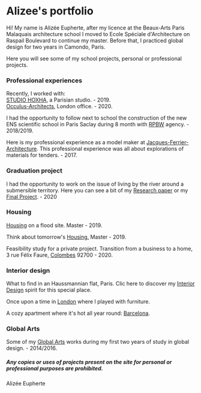 # Alizee's portfolio



Hi! My name is Alizée Eupherte, after my licence at the Beaux-Arts Paris Malaquais architecture school I moved to Ecole Spéciale d'Architecture on Raspail Boulevard to continue my master.
Before that, I practiced global design for two years in Camondo, Paris. 

Here you will see some of my school projects, personal or professional projects.
                                                                                                                                                                                                                                                             
                                                                                                                                                                                                                                                                    

### Professional experiences


Recently, I worked with:                                                                                        
[STUDIO HOXHA](https://alizeeeupherte.github.io/STUDIO-HOXHA/), a Parisian studio. - 2019.                                               
[Occulus-Architects](https://alizeeeupherte.github.io/Occulus-Architects/), London office. - 2020.

 
I had the opportunity to follow next to school the construction of the new ENS scientific school in Paris Saclay during 8 month with [RPBW](https://alizeeeupherte.github.io/RPBW/) agency. - 2018/2019.


Here is my professional experience as a model maker at [Jacques-Ferrier-Architecture](https://alizeeeupherte.github.io/Jacques-Ferrier-Architecture/).
This professional experience  was all about explorations of materials for tenders. - 2017.                                                                                                                                                                    

### Graduation project

I had the opportunity to work on the issue of living by the river around a submersible territory. 
Here you can see a bit of my [Research paper](https://alizeeeupherte.github.io/Research-paper/) or my [Final Project](https://alizeeeupherte.github.io/Final-Project/). - 2020


                                                                                                                                

### Housing

[Housing](https://alizeeeupherte.github.io/Housing/) on a flood site. 
Master - 2019.

Think about tomorrow's [Housing.](https://alizeeeupherte.github.io/Housing./)
Master - 2019.

Feasibility study for a private project. Transition from a business to a home, 3 rue Félix Faure, [Colombes](https://alizeeeupherte.github.io/Colombes/) 92700 - 2020.
                                                                                                                              
                                                                                                                               
                                                                                                                                  

### Interior design

What to find in an Haussmannian flat, Paris. Clic here to discover my [Interior Design](https://alizeeeupherte.github.io/Interior-design-/) spirit for this special place.

Once upon a time in [London](https://alizeeeupherte.github.io/London/) where I played with furniture.

A cozy apartment where it's hot all year round: [Barcelona](https://alizeeeupherte.github.io/Barcelona/).


                                                                                                                                   
### Global Arts

Some of my [Global Arts](https://alizeeeupherte.github.io/Global-Arts/) works during my first two years of study in global design. - 2014/2016.







##### Any copies or uses of projects present on the site for personal or professional purposes are prohibited.

Alizée Eupherte



